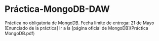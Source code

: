 # Práctica-MongoDB-DAW
Práctica no obligatoria de MongoDB. Fecha limite de entrega: 21 de Mayo 
[Enunciado de la práctica]
Ir a la [página oficial de MongoDB](Práctica MongoDB.pdf)
